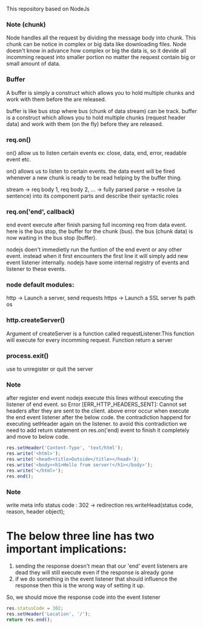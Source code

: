 This repository based on NodeJs

### Note (chunk)
Node handles all the request by dividing the message body into chunk. This chunk can be notice in complex or big data like downloading files. Node doesn't know in advance how complex or big the data is, so it devide all incomming request into smaller portion no matter the request contain big or small amount of data.

### Buffer
A buffer is simply a construct which allows you to hold multiple chunks and work with them before the are released.

buffer is like bus stop where bus (chunk of data stream) can be track.
buffer is a construct which allows you to hold multiple chunks (request header data)
and work with them (on the fly) before they are released.

### req.on()
on() allow us to listen certain events ex: close, data, end, error, readable event etc.

on() allows us to listen to certain events.
the data event will be fired whenever a new chunk is ready to be read
helping by the buffer thing.

stream -> req body 1, req body 2, ... -> fully parsed
parse -> resolve (a sentence) into its component parts and describe their syntactic roles

### req.on('end', callback)
end event execute after finish parsing full incoming req from data event.
here is the bus stop, the buffer for the chunk (bus).
the bus (chunk data) is now waiting in the bus stop (buffer).

nodejs doen't immedietly run the funtion of the end event or any other event.
instead when it first encounters the first line it will simply add new event listener internally.
nodejs have some internal registry of events and listener to these events.

### node default modules:
http -> Launch a server, send requests
https -> Launch a SSL server
fs
path
os

### http.createServer()
Argument of createServer is a function called requestListener.This function will execute for every incomming request.
Function return a server

### process.exit()
use to unregister or quit the server

### Note
after register end event nodejs execute this lines without executing the listener of end event.
so Error [ERR_HTTP_HEADERS_SENT]: Cannot set headers after they are sent to the client.
above error occur when execute the end event listener after the below code.
the contradiction happend for executing setHeader again on the listener.
to avoid this contradiction we need to add return statement on res.on('end) event to finish it completely and move to below code.

```javascript
res.setHeader('Content-Type', 'text/html');
res.write('<html>');
res.write('<head><title>Outside</title></head>');
res.write('<body><h1>Hello from server!</h1></body>');
res.write('</html>');
res.end();
```

### Note
write meta info
status code : 302 -> redirection
res.writeHead(status code, reason, header object);

# The below three line has two important implications:
1. sending the response doesn't mean that our 'end' event listeners are dead
they will still execute even if the response is already gone
2. if we do something in the event listener that should influence the response
then this is the wrong way of setting it up.

So, we should move the response code into the event listener

```javascript
res.statusCode = 302;
res.setHeader('Location', '/');
return res.end();
```